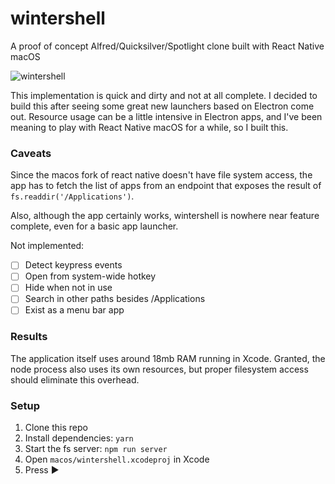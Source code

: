 # wintershell

A proof of concept Alfred/Quicksilver/Spotlight clone built with React Native macOS

![wintershell](https://cloud.githubusercontent.com/assets/447731/21702922/759b08ea-d37c-11e6-9fa5-f96f825becb5.gif)

This implementation is quick and dirty and not at all complete. I decided to build this after seeing some great new launchers based on Electron come out. Resource usage can be a little intensive in Electron apps, and I've been meaning to play with React Native macOS for a while, so I built this.

### Caveats

Since the macos fork of react native doesn't have file system access, the app has to fetch the list of apps from an endpoint that exposes the result of ```fs.readdir('/Applications')```.

Also, although the app certainly works, wintershell is nowhere near feature complete, even for a basic app launcher.

Not implemented:

- [ ] Detect keypress events
- [ ] Open from system-wide hotkey
- [ ] Hide when not in use
- [ ] Search in other paths besides /Applications
- [ ] Exist as a menu bar app

### Results

The application itself uses around 18mb RAM running in Xcode. Granted, the node process also uses its own resources, but proper filesystem access should eliminate this overhead.

### Setup

1. Clone this repo
2. Install dependencies: ```yarn```
3. Start the fs server: ```npm run server```
4. Open ```macos/wintershell.xcodeproj``` in Xcode
5. Press ▶️
